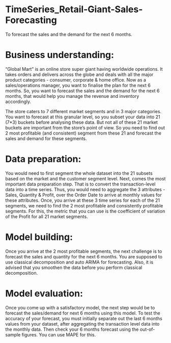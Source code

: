 # TimeSeries_Retail-Giant-Sales-Forecasting
To forecast the sales and the demand for the next 6 months.
# Business understanding:

“Global Mart” is an online store super giant having worldwide operations. It takes orders and delivers across the globe and deals with all the major product categories - consumer, corporate & home office.
Now as a sales/operations manager, you want to finalise the plan for the next 6 months.  So, you want to forecast the sales and the demand for the next 6 months, that would help you manage the revenue and inventory accordingly.

The store caters to 7 different market segments and in 3 major categories. You want to forecast at this granular level, so you subset your data into 21 (7*3) buckets before analysing these data.
But not all of these 21 market buckets are important from the store’s point of view. So you need to find out 2 most profitable (and consistent) segment from these 21 and forecast the sales and demand for these segments.

# Data preparation:

You would need to first segment the whole dataset into the 21 subsets based on the market and the customer segment level. Next, comes the most important data preparation step. That is to convert the transaction-level data into a time series. Thus, you would need to aggregate the 3 attributes  - Sales, Quantity & Profit, over the Order Date to arrive at monthly values for these attributes. Once, you arrive at these 3 time series for each of the 21 segments, we need to find the 2 most profitable and consistently profitable segments. For this, the metric that you can use is the coefficient of variation of the Profit for all 21 market segments.

# Model building:

Once you arrive at the 2 most profitable segments, the next challenge is to forecast the sales and quantity for the next 6 months. You are supposed to use classical decomposition and auto ARIMA for forecasting. Also, it is advised that you smoothen the data before you perform classical decomposition.

 

# Model evaluation:

Once you come up with a satisfactory model, the next step would be to forecast the sales/demand for next 6 months using this model. To test the accuracy of your forecast, you must initially separate out the last 6 months values from your dataset, after aggregating the transaction level data into the monthly data. Then check your 6 months forecast using the out-of-sample figures. You can use MAPE for this.
